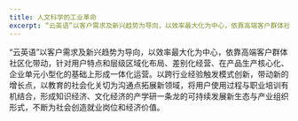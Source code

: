 ```yaml
---
title: 人文科学的工业革命
excerpt: “云英语”以客户需求及新兴趋势为导向，以效率最大化为中心，依靠高端客户群体社区化带动，针对用户特点和层级区域化布局、差别化经营、在产品生产核心化、企业单元小型化的基础上形成一体化运营。
---
```


“云英语”以客户需求及新兴趋势为导向，以效率最大化为中心，依靠高端客户群体社区化带动，针对用户特点和层级区域化布局、差别化经营、在产品生产核心化、企业单元小型化的基础上形成一体化运营。以跨行业经验触发模式创新，带动新的增长点，以教育的社会化关切为沟通点拓展新领域，将用户使用过程与职业培训有机结合，形成知识经济、文化经济的产学研一条龙的可持续发展新生态与产业组织形式，不断为社会创造就业岗位和经济价值。
